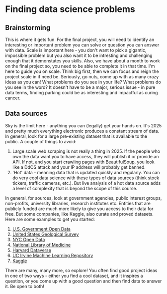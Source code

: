 # Finding data science problems

## Brainstorming

This is where it gets fun. For the final project, you will need to identify an interesting or important problem you can solve or question you can answer with data. Scale is important here - you don't want to pick a gigantic, impossible problem but you also want it to be intresting and challenging enough that it demonstates you skills. Also, we have about a month to work on the final project so, you need to be able to complete it in that time. I'm here to guide you on scale. Think big first, then we can focus and reign the project scale in if need be. Seriously, go nuts, come up with as many crazy ideas as you can! What problems do you see in your life? What problems do you see in the word? It doesn't have to be a major, serious issue - in pure data terms, finding parking could be as interesting and impactful as curing cancer.

## Data sources

Sky is the limit here - anything you can (legally) get your hands on. It's 2025 and pretty much everything electronic produces a constant stream of data. In general, look for a large pre-existing dataset that is available to the public. A couple of things to avoid:

1. Large scale web scraping is not really a thing in 2025. If the people who own the data want you to have access, they will publish it or provide an API. If not, and you start crawling pages with BeautifulSoup, you look like a DdOS attack and your IP address will probably get banned.
2. 'Hot' data - meaning data that is updated quickly and regularly. You can do very cool data science with these types of data sources (think stock tickers, traffic cameras, etc.). But live analysis of a hot data source adds a level of complexity that is beyond the scope of this course.

In general, for sources, look at government agencies, public interest groups, non-profits, university libraries, research institutes etc. Entities that are publicly funded are much more likely to give you access to their data for free. But some companies, like Kaggle, also curate and proved datasets. Here are some examples to get you started:

1. [U.S. Government Open Data](https://catalog.data.gov/dataset)
2. [United States Geological Survey](https://www.usgs.gov/products/data)
3. [NYC Open Data](https://opendata.cityofnewyork.us/data)
4. [National Library of Medicine](https://www.ncbi.nlm.nih.gov/guide/data-software)
5. [Harvard Dataverse](https://dataverse.harvard.edu)
6. [UC Irvine Machine Learning Repository](https://archive.ics.uci.edu)
7. [Kaggle](https://www.kaggle.com/datasets)

There are many, many more, so explore! You often find good project ideas in one of two ways - either you find a cool dataset, and it inspires a question, or you come up with a good question and then find data to answer it. Be open to both!
